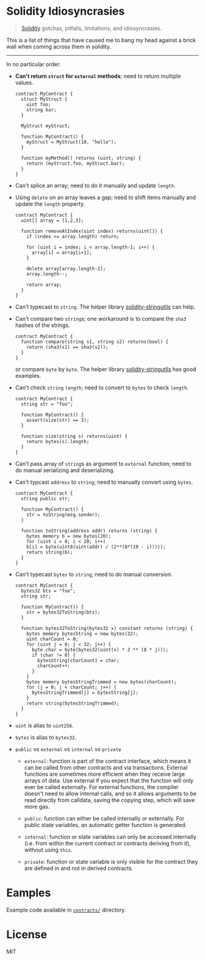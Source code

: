 # Solidity Idiosyncrasies

> [Solidity](https://github.com/ethereum/solidity) gotchas, pitfalls, limitations, and idiosyncrasies.

This is a list of things that have caused me to bang my head against a brick wall when coming across them in solidity.

---

In no particular order:

- **Can't return `struct` for `external` methods**; need to return multiple values.

  ```solidity
  contract MyContract {
    struct MyStruct {
      uint foo;
      string bar;
    }

    MyStruct myStruct;

    function MyContract() {
      myStruct = MyStruct(10, "hello");
    }

    function myMethod() returns (uint, string) {
      return (myStruct.foo, myStruct.bar);
    }
  }
  ```

- Can't splice an array; need to do it manually and update `length`.

- Using `delete` on an array leaves a gap; need to shift items manually and update the `length` property.

  ```solidity
  contract MyContract {
    uint[] array = [1,2,3];

    function removeAtIndex(uint index) returns(uint[]) {
      if (index >= array.length) return;

      for (uint i = index; i < array.length-1; i++) {
        array[i] = array[i+1];
      }

      delete array[array.length-1];
      array.length--;

      return array;
    }
  }
  ```

- Can't typecast to `string`. The helper library [solidity-stringutils](https://github.com/Arachnid/solidity-stringutils) can help.

- Can't compare two `string`s; one workaround is to compare the `sha3` hashes of the strings.

  ```solidity
  contract MyContract {
    function compare(string s1, string s2) returns(bool) {
      return (sha3(s1) == sha3(s2));
    }
  }
  ```

  or compare `byte` by `byte`. The helper library [solidity-stringutils](https://github.com/Arachnid/solidity-stringutils) has good examples.

- Can't check `string` `length`; need to convert to `bytes` to check `length`.

  ```solidity
  contract MyContract {
    string str = "foo";

    function MyContract() {
      assert(size(str) == 3);
    }

    function size(string s) returns(uint) {
      return bytes(s).length;
    }
  }
  ```

- Can't pass array of `string`s as argument to `external` function; need to do manual serializing and deserializing.

- Can't typcast `address` to `string`; need to manually convert using `bytes`.

  ```solidity
  contract MyContract {
    string public str;

    function MyContract() {
      str = toString(msg.sender);
    }

    function toString(address addr) returns (string) {
      bytes memory b = new bytes(20);
      for (uint i = 0; i < 20; i++)
      b[i] = byte(uint8(uint(addr) / (2**(8*(19 - i)))));
      return string(b);
    }
  }
  ```

- Can't typecast `bytes` to `string`; need to do manual conversion.

    ```
    contract MyContract {
      bytes32 bts = "foo";
      string str;

      function MyContract() {
        str = bytes32ToString(bts);
      }

      function bytes32ToString(bytes32 x) constant returns (string) {
        bytes memory bytesString = new bytes(32);
        uint charCount = 0;
        for (uint j = 0; j < 32; j++) {
          byte char = byte(bytes32(uint(x) * 2 ** (8 * j)));
          if (char != 0) {
            bytesString[charCount] = char;
            charCount++;
          }
        }
        bytes memory bytesStringTrimmed = new bytes(charCount);
        for (j = 0; j < charCount; j++) {
          bytesStringTrimmed[j] = bytesString[j];
        }
        return string(bytesStringTrimmed);
      }
    }
    ```

- `uint` is alias to `uint256`.

- `bytes` is alias to `bytes32`.

- `public` vs `external` vs `internal` vs `private`

   - `external`: function is part of the contract interface, which means it can be called from other contracts and via transactions. External functions are sometimes more efficient when they receive large arrays of data. Use external if you expect that the function will only ever be called externally. For external functions, the compiler doesn't need to allow internal calls, and so it allows arguments to be read directly from calldata, saving the copying step, which will save more gas.

    - `public`: function can either be called internally or externally. For public state variables, an automatic getter function is generated.

    - `internal`: function or state variables can only be accessed internally (i.e. from within the current contract or contracts deriving from it), without using `this`.

    - `private`: function or state variable is only visible for the contract they are defined in and not in derived contracts.

# Eamples

Example code available in [`contracts/`](./contracts/) directory.

# License

MIT

